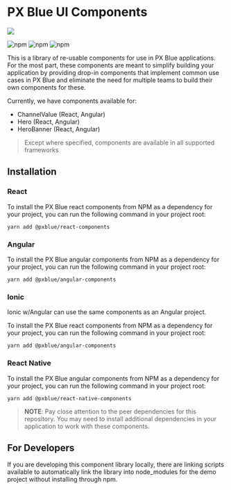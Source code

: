 # PX Blue UI Components
[![](https://img.shields.io/circleci/project/github/pxblue/component-library/master.svg?style=flat)](https://circleci.com/gh/pxblue/component-library/tree/master)

![npm](https://img.shields.io/npm/v/@pxblue/angular-components?label=%40pxblue%2Fangular-components)
![npm](https://img.shields.io/npm/v/@pxblue/react-components?label=%40pxblue%2Freact-components)
![npm](https://img.shields.io/npm/v/@pxblue/react-native-components?label=%40pxblue%2Freact-native-components)

This is a library of re-usable components for use in PX Blue applications. For the most part, these components are meant to simplify building your application by providing drop-in components that implement common use cases in PX Blue and eliminate the need for multiple teams to build their own components for these.

Currently, we have components available for:
* ChannelValue (React, Angular)
* Hero (React, Angular)
* HeroBanner (React, Angular)

> Except where specified, components are available in all supported frameworks

## Installation
### React
To install the PX Blue react components from NPM as a dependency for your project, you can run the following command in your project root:
```
yarn add @pxblue/react-components
```

### Angular
To install the PX Blue angular components from NPM as a dependency for your project, you can run the following command in your project root:
```
yarn add @pxblue/angular-components
```

### Ionic
Ionic w/Angular can use the same components as an Angular project.

To install the PX Blue react components from NPM as a dependency for your project, you can run the following command in your project root:
```
yarn add @pxblue/angular-components
```

### React Native
To install the PX Blue angular components from NPM as a dependency for your project, you can run the following command in your project root:
```
yarn add @pxblue/react-native-components
```

> **NOTE**: Pay close attention to the peer dependencies for this repository. You may need to install additional dependencies in your application to work with these components.


## For Developers
If you are developing this component library locally, there are linking scripts available to automatically link the library into node_modules for the demo project without installing through npm.